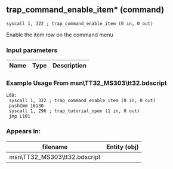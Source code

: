 ## trap_command_enable_item* (command)

`syscall 1, 322 ; trap_command_enable_item (0 in, 0 out)`

Enable the item row on the command menu

### Input parameters
| Name | Type | Description
|------|------|------------


### Example Usage From msn\TT32_MS303\tt32.bdscript
```plaintext
L60:
 syscall 1, 322 ; trap_command_enable_item (0 in, 0 out)
 pushImm 16130
 syscall 1, 296 ; trap_tutorial_open (1 in, 0 out)
 jmp L101
```


### Appears in:
| filename | Entity (obj)
|----------|-------------
| msn\TT32_MS303\tt32.bdscript       |           



